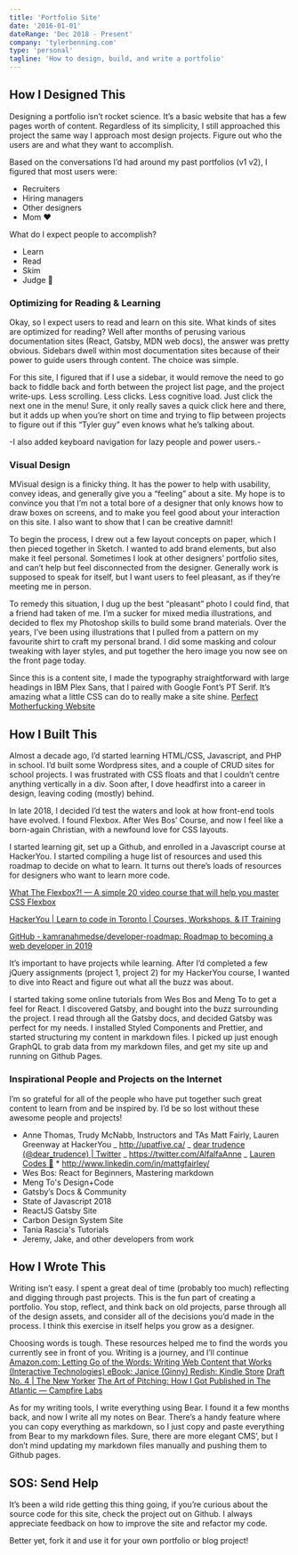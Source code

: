 ```yaml
---
title: 'Portfolio Site'
date: '2016-01-01'
dateRange: 'Dec 2018 - Present'
company: 'tylerbenning.com'
type: 'personal'
tagline: 'How to design, build, and write a portfolio'
---
```


## How I Designed This

Designing a portfolio isn’t rocket science. It’s a basic website that has a few pages worth of content. Regardless of its simplicity, I still approached this project the same way I approach most design projects. Figure out who the users are and what they want to accomplish.

Based on the conversations I’d had around my past portfolios (v1 v2), I figured that most users were:

- Recruiters
- Hiring managers
- Other designers
- Mom ❤️

What do I expect people to accomplish?

- Learn
- Read
- Skim
- Judge 🧐

### Optimizing for Reading & Learning

Okay, so I expect users to read and learn on this site. What kinds of sites are optimized for reading? Well after months of perusing various documentation sites (React, Gatsby, MDN web docs), the answer was pretty obvious. Sidebars dwell within most documentation sites because of their power to guide users through content. The choice was simple.

For this site, I figured that if I use a sidebar, it would remove the need to go back to fiddle back and forth between the project list page, and the project write-ups. Less scrolling. Less clicks. Less cognitive load. Just click the next one in the menu! Sure, it only really saves a quick click here and there, but it adds up when you’re short on time and trying to flip between projects to figure out if this “Tyler guy” even knows what he’s talking about.

-I also added keyboard navigation for lazy people and power users.-

### Visual Design

MVisual design is a finicky thing. It has the power to help with usability, convey ideas, and generally give you a “feeling” about a site. My hope is to convince you that I’m not a total bore of a designer that only knows how to draw boxes on screens, and to make you feel good about your interaction on this site. I also want to show that I can be creative damnit!

To begin the process, I drew out a few layout concepts on paper, which I then pieced together in Sketch. I wanted to add brand elements, but also make it feel personal. Sometimes I look at other designers’ portfolio sites, and can’t help but feel disconnected from the designer. Generally work is supposed to speak for itself, but I want users to feel pleasant, as if they’re meeting me in person.

To remedy this situation, I dug up the best “pleasant” photo I could find, that a friend had taken of me. I’m a sucker for mixed media illustrations, and decided to flex my Photoshop skills to build some brand materials. Over the years, I’ve been using illustrations that I pulled from a pattern on my favourite shirt to craft my personal brand. I did some masking and colour tweaking with layer styles, and put together the hero image you now see on the front page today.

Since this is a content site, I made the typography straightforward with large headings in IBM Plex Sans, that I paired with Google Font’s PT Serif. It’s amazing what a little CSS can do to really make a site shine.
[Perfect Motherfucking Website](https://perfectmotherfuckingwebsite.com/)

## How I Built This

Almost a decade ago, I’d started learning HTML/CSS, Javascript, and PHP in school. I’d built some Wordpress sites, and a couple of CRUD sites for school projects. I was frustrated with CSS floats and that I couldn’t centre anything vertically in a div. Soon after, I dove headfirst into a career in design, leaving coding (mostly) behind.

In late 2018, I decided I’d test the waters and look at how front-end tools have evolved. I found Flexbox. After Wes Bos’ Course, and now I feel like a born-again Christian, with a newfound love for CSS layouts.

I started learning git, set up a Github, and enrolled in a Javascript course at HackerYou. I started compiling a huge list of resources and used this roadmap to decide on what to learn. It turns out there’s loads of resources for designers who want to learn more code.

[What The Flexbox?! — A simple 20 video course that will help you master CSS Flexbox](https://flexbox.io/)

[HackerYou | Learn to code in Toronto | Courses, Workshops, & IT Training](https://hackeryou.com/)

[GitHub - kamranahmedse/developer-roadmap: Roadmap to becoming a web developer in 2019](https://github.com/kamranahmedse/developer-roadmap)

It’s important to have projects while learning. After I’d completed a few jQuery assignments (project 1, project 2) for my HackerYou course, I wanted to dive into React and figure out what all the buzz was about.

I started taking some online tutorials from Wes Bos and Meng To to get a feel for React. I discovered Gatsby, and bought into the buzz surrounding the project. I read through all the Gatsby docs, and decided Gatsby was perfect for my needs. I installed Styled Components and Prettier, and started structuring my content in markdown files. I picked up just enough GraphQL to grab data from my markdown files, and get my site up and running on Github Pages.

### Inspirational People and Projects on the Internet

I’m so grateful for all of the people who have put together such great content to learn from and be inspired by. I’d be so lost without these awesome people and projects!

- Anne Thomas, Trudy McNabb, Instructors and TAs Matt Fairly, Lauren Greenway at HackerYou
  _ http://upatfive.ca/
  _ [dear trudence (@dear_trudence) | Twitter](https://twitter.com/dear_trudence)
  _ https://twitter.com/AlfalfaAnne
  _ [Lauren Codes 🌛](http://www.laurengreenway.com/) \* http://www.linkedin.com/in/mattgfairley/
- Wes Bos: React for Beginners, Mastering markdown
- Meng To's Design+Code
- Gatsby’s Docs & Community
- State of Javascript 2018
- ReactJS Gatsby Site
- Carbon Design System Site
- Tania Rascia's Tutorials
- Jeremy, Jake, and other developers from work

## How I Wrote This

Writing isn’t easy. I spent a great deal of time (probably too much) reflecting and digging through past projects. This is the fun part of creating a portfolio. You stop, reflect, and think back on old projects, parse through all of the design assets, and consider all of the decisions you’d made in the process. I think this exercise in itself helps you grow as a designer.

Choosing words is tough. These resources helped me to find the words you currently see in front of you. Writing is a journey, and I’ll continue
[Amazon.com: Letting Go of the Words: Writing Web Content that Works (Interactive Technologies) eBook: Janice (Ginny) Redish: Kindle Store](https://www.amazon.com/Letting-Go-Words-Interactive-Technologies-ebook/dp/B008HOJHDM)
[Draft No. 4 | The New Yorker](https://www.newyorker.com/magazine/2013/04/29/draft-no-4)
[The Art of Pitching: How I Got Published in The Atlantic — Campfire Labs](https://campfirelabs.co/blog-1/2019/1/8/the-art-of-pitching-how-i-got-published-in-the-atlantic)

As for my writing tools, I write everything using Bear. I found it a few months back, and now I write all my notes on Bear. There’s a handy feature where you can copy everything as markdown, so I just copy and paste everything from Bear to my markdown files. Sure, there are more elegant CMS’, but I don’t mind updating my markdown files manually and pushing them to Github pages.

## SOS: Send Help

It’s been a wild ride getting this thing going, if you’re curious about the source code for this site, check the project out on Github. I always appreciate feedback on how to improve the site and refactor my code.

Better yet, fork it and use it for your own portfolio or blog project!
